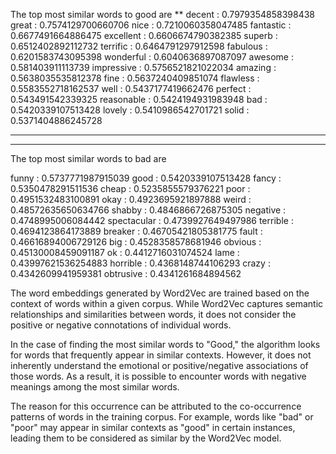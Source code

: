 The top most similar words to good are 
**
decent :   0.7979354858398438
great :   0.7574129700660706
nice :   0.7210060358047485
fantastic :   0.6677491664886475
excellent :   0.6606674790382385
superb :   0.6512402892112732
terrific :   0.6464791297912598
fabulous :   0.6201583743095398
wonderful :   0.6040636897087097
awesome :   0.581403911113739
impressive :   0.5756521821022034
amazing :   0.5638035535812378
fine :   0.5637240409851074
flawless :   0.5583552718162537
well :   0.5437177419662476
perfect :   0.543491542339325
reasonable :   0.5424194931983948
bad :   0.5420339107513428
lovely :   0.5410986542701721
solid :   0.5371404886245728
***
--------------------------------
The top most similar words to bad are 

funny :   0.5737771987915039
good :   0.5420339107513428
fancy :   0.5350478291511536
cheap :   0.5235855579376221
poor :   0.4951532483100891
okay :   0.4923695921897888
weird :   0.48572635650634766
shabby :   0.4846866726875305
negative :   0.4748995006084442
spectacular :   0.4739927649497986
terrible :   0.4694123864173889
breaker :   0.46705421805381775
fault :   0.46616894006729126
big :   0.4528358578681946
obvious :   0.45130008459091187
ok :   0.4412716031074524
lame :   0.43997621536254883
horrible :   0.4368148744106293
crazy :   0.4342609941959381
obtrusive :   0.4341261684894562



The word embeddings generated by Word2Vec are trained based on the context of words within a given corpus. While Word2Vec captures semantic relationships and similarities between words, it does not consider the positive or negative connotations of individual words.

In the case of finding the most similar words to "Good," the algorithm looks for words that frequently appear in similar contexts. However, it does not inherently understand the emotional or positive/negative associations of those words. As a result, it is possible to encounter words with negative meanings among the most similar words.

The reason for this occurrence can be attributed to the co-occurrence patterns of words in the training corpus. For example, words like "bad" or "poor" may appear in similar contexts as "good" in certain instances, leading them to be considered as similar by the Word2Vec model.

